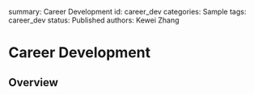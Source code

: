 summary: Career Development
id: career_dev
categories: Sample
tags: career_dev
status: Published 
authors: Kewei Zhang

# Career Development

<!-- ------------------------ -->
## Overview 

